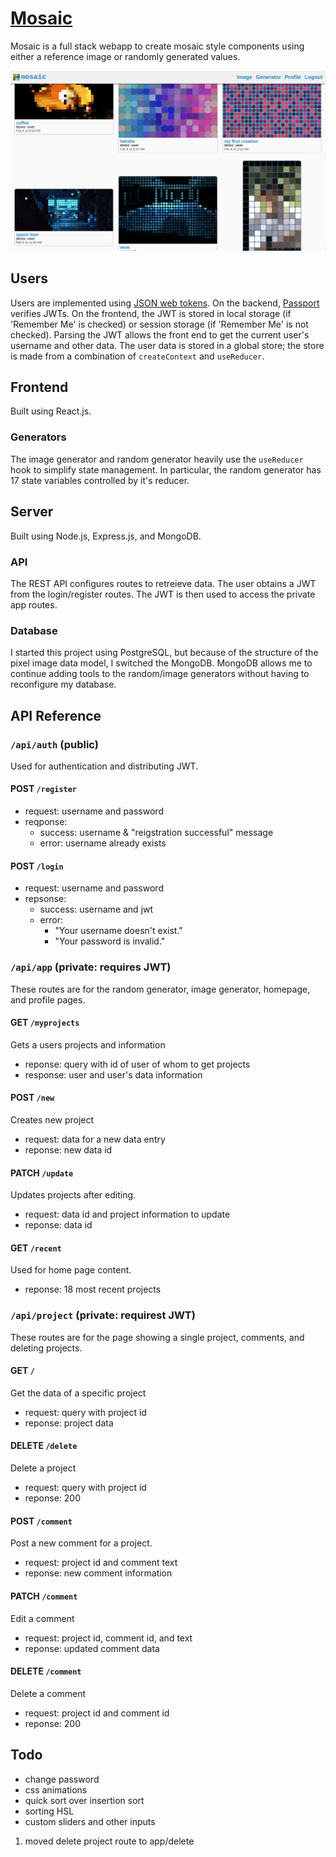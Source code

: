 # [Mosaic](https://mosaiorama.herokuapp.com/)

Mosaic is a full stack webapp to create mosaic style components using either a reference image or randomly generated values.

![mosaic_site_img](./mosaic.png)

## Users

Users are implemented using [JSON web tokens](https://jwt.io/). 
On the backend, [Passport](https://github.com/jaredhanson/passport) verifies JWTs.
On the frontend, the JWT is stored in local storage (if 'Remember Me' is checked) or session storage (if 'Remember Me' is not checked).
Parsing the JWT allows the front end to get the current user's username and other data.
The user data is stored in a global store; the store is made from a combination of `createContext` and `useReducer`.

## Frontend 

Built using React.js.

### Generators

The image generator and random generator heavily use the `useReducer` hook to simplify state management.
In particular, the random generator has 17 state variables controlled by it's reducer.

## Server

Built using Node.js, Express.js, and MongoDB.

### API

The REST API configures routes to retreieve data.
The user obtains a JWT from the login/register routes.
The JWT is then used to access the private app routes.

### Database

I started this project using PostgreSQL, but because of the structure of the pixel image data model, I switched the MongoDB.
MongoDB allows me to continue adding tools to the random/image generators without having to reconfigure my database.


## API Reference

### `/api/auth` (public)
Used for authentication and distributing JWT.

#### POST `/register`

* request: username and password
* reqponse: 
  * success: username & "reigstration successful" message
  * error: username already exists

#### POST `/login`

* request: username and password
* repsonse: 
  * success: username and jwt
  * error:
    * "Your username doesn't exist."
    * "Your password is invalid."


### `/api/app` (private: requires JWT)
These routes are for the random generator, image generator, homepage, and profile pages.

#### GET `/myprojects`
Gets a users projects and information

* reponse: query with id of user of whom to get projects
* response: user and user's data information

#### POST `/new`
Creates new project

* request: data for a new data entry
* reponse: new data id

#### PATCH `/update`
Updates projects after editing.

* request: data id and project information to update
* reponse: data id

#### GET `/recent`
Used for home page content.

* reponse: 18 most recent projects


### `/api/project` (private: requirest JWT)
These routes are for the page showing a single project, comments, and deleting projects.

#### GET `/`
Get the data of a specific project

* request: query with project id
* reponse: project data

#### DELETE `/delete`
Delete a project

* request: query with project id
* reponse: 200

#### POST `/comment`
Post a new comment for a project.

* request: project id and comment text
* reponse: new comment information

#### PATCH `/comment`
Edit a comment

* request: project id, comment id, and text
* reponse: updated comment data

#### DELETE `/comment`
Delete a comment

* request: project id and comment id
* reponse: 200

## Todo

* change password
* css animations
* quick sort over insertion sort
* sorting HSL
* custom sliders and other inputs


1. moved delete project route to app/delete